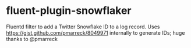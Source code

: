 # fluent-plugin-snowflaker
Fluentd filter to add a Twitter Snowflake ID to a log record. Uses https://gist.github.com/pmarreck/8049971 internally to generate IDs; huge thanks to @pmarreck

